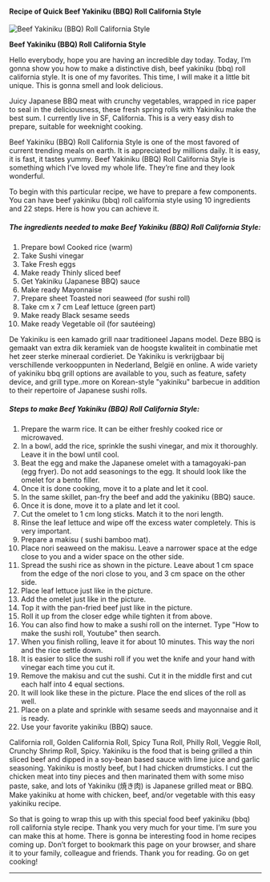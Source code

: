             

#### Recipe of Quick Beef Yakiniku (BBQ) Roll California Style

![Beef Yakiniku (BBQ) Roll California Style](https://img-global.cpcdn.com/recipes/4851681230585856/751x532cq70/beef-yakiniku-bbq-roll-california-style-recipe-main-photo.jpg)

**Beef Yakiniku (BBQ) Roll California Style**

Hello everybody, hope you are having an incredible day today. Today, I’m gonna show you how to make a distinctive dish, beef yakiniku (bbq) roll california style. It is one of my favorites. This time, I will make it a little bit unique. This is gonna smell and look delicious.

Juicy Japanese BBQ meat with crunchy vegetables, wrapped in rice paper to seal in the deliciousness, these fresh spring rolls with Yakiniku make the best sum. I currently live in SF, California. This is a very easy dish to prepare, suitable for weeknight cooking.

Beef Yakiniku (BBQ) Roll California Style is one of the most favored of current trending meals on earth. It is appreciated by millions daily. It is easy, it is fast, it tastes yummy. Beef Yakiniku (BBQ) Roll California Style is something which I’ve loved my whole life. They’re fine and they look wonderful.

To begin with this particular recipe, we have to prepare a few components. You can have beef yakiniku (bbq) roll california style using 10 ingredients and 22 steps. Here is how you can achieve it.

##### The ingredients needed to make Beef Yakiniku (BBQ) Roll California Style:

1.  Prepare bowl Cooked rice (warm)
2.  Take Sushi vinegar
3.  Take Fresh eggs
4.  Make ready Thinly sliced beef
5.  Get Yakiniku (Japanese BBQ) sauce
6.  Make ready Mayonnaise
7.  Prepare sheet Toasted nori seaweed (for sushi roll)
8.  Take cm x 7 cm Leaf lettuce (green part)
9.  Make ready Black sesame seeds
10.  Make ready Vegetable oil (for sautéeing)

De Yakiniku is een kamado grill naar traditioneel Japans model. Deze BBQ is gemaakt van extra dik keramiek van de hoogste kwaliteit in combinatie met het zeer sterke mineraal cordieriet. De Yakiniku is verkrijgbaar bij verschillende verkooppunten in Nederland, België en online. A wide variety of yakiniku bbq grill options are available to you, such as feature, safety device, and grill type..more on Korean-style "yakiniku" barbecue in addition to their repertoire of Japanese sushi rolls.

##### Steps to make Beef Yakiniku (BBQ) Roll California Style:

1.  Prepare the warm rice. It can be either freshly cooked rice or microwaved.
2.  In a bowl, add the rice, sprinkle the sushi vinegar, and mix it thoroughly. Leave it in the bowl until cool.
3.  Beat the egg and make the Japanese omelet with a tamagoyaki-pan (egg fryer). Do not add seasonings to the egg. It should look like the omelet for a bento filler.
4.  Once it is done cooking, move it to a plate and let it cool.
5.  In the same skillet, pan-fry the beef and add the yakiniku (BBQ) sauce.
6.  Once it is done, move it to a plate and let it cool.
7.  Cut the omelet to 1 cm long sticks. Match it to the nori length.
8.  Rinse the leaf lettuce and wipe off the excess water completely. This is very important.
9.  Prepare a makisu ( sushi bamboo mat).
10.  Place nori seaweed on the makisu. Leave a narrower space at the edge close to you and a wider space on the other side.
11.  Spread the sushi rice as shown in the picture. Leave about 1 cm space from the edge of the nori close to you, and 3 cm space on the other side.
12.  Place leaf lettuce just like in the picture.
13.  Add the omelet just like in the picture.
14.  Top it with the pan-fried beef just like in the picture.
15.  Roll it up from the closer edge while tighten it from above.
16.  You can also find how to make a sushi roll on the internet. Type "How to make the sushi roll, Youtube" then search.
17.  When you finish rolling, leave it for about 10 minutes. This way the nori and the rice settle down.
18.  It is easier to slice the sushi roll if you wet the knife and your hand with vinegar each time you cut it.
19.  Remove the makisu and cut the sushi. Cut it in the middle first and cut each half into 4 equal sections.
20.  It will look like these in the picture. Place the end slices of the roll as well.
21.  Place on a plate and sprinkle with sesame seeds and mayonnaise and it is ready.
22.  Use your favorite yakiniku (BBQ) sauce.

California roll, Golden California Roll, Spicy Tuna Roll, Philly Roll, Veggie Roll, Crunchy Shrimp Roll, Spicy. Yakiniku is the food that is being grilled a thin sliced beef and dipped in a soy-bean based sauce with lime juice and garlic seasoning. Yakiniku is mostly beef, but I had chicken drumsticks. I cut the chicken meat into tiny pieces and then marinated them with some miso paste, sake, and lots of Yakiniku (焼き肉) is Japanese grilled meat or BBQ. Make yakiniku at home with chicken, beef, and/or vegetable with this easy yakiniku recipe.

So that is going to wrap this up with this special food beef yakiniku (bbq) roll california style recipe. Thank you very much for your time. I’m sure you can make this at home. There is gonna be interesting food in home recipes coming up. Don’t forget to bookmark this page on your browser, and share it to your family, colleague and friends. Thank you for reading. Go on get cooking!

* * *